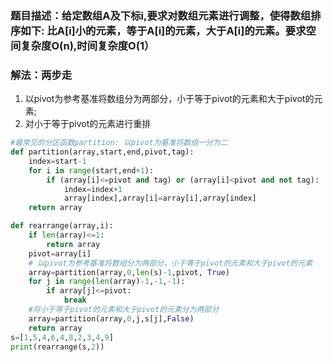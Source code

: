 ### 题目描述：给定数组A及下标i,要求对数组元素进行调整，使得数组排序如下: 比A[i]小的元素，等于A[i]的元素，大于A[i]的元素。要求空间复杂度O(n),时间复杂度O(1）
### 解法：两步走
1. 以pivot为参考基准将数组分为两部分，小于等于pivot的元素和大于pivot的元素; 
2. 对小于等于pivot的元素进行重排
```python
#最常见的分区函数partition: 以pivot为基准将数组一分为二
def partition(array,start,end,pivot,tag): 
    index=start-1
    for i in range(start,end+1):
        if (array[i]<=pivot and tag) or (array[i]<pivot and not tag):
            index=index+1
            array[index],array[i]=array[i],array[index]
    return array

def rearrange(array,i):
    if len(array)<=1:
        return array
    pivot=array[i]
    # 以pivot为参考基准将数组分为两部分，小于等于pivot的元素和大于pivot的元素
    array=partition(array,0,len(s)-1,pivot, True)
    for j in range(len(array)-1,-1,-1):
        if array[j]<=pivot:
            break
    #将小于等于pivot的元素和大于pivot的元素分为两部分
    array=partition(array,0,j,s[j],False)
    return array
s=[1,5,4,6,4,8,2,3,4,9]
print(rearrange(s,2))

```
